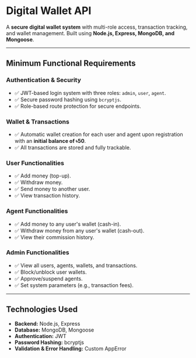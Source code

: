 # Digital Wallet API

A **secure digital wallet system** with multi-role access, transaction tracking, and wallet management. Built using **Node.js, Express, MongoDB, and Mongoose**.

---

## **Minimum Functional Requirements**

### **Authentication & Security**
- ✅ JWT-based login system with three roles: `admin`, `user`, `agent`.  
- ✅ Secure password hashing using `bcryptjs`.  
- ✅ Role-based route protection for secure endpoints.  

### **Wallet & Transactions**
- ✅ Automatic wallet creation for each user and agent upon registration with an **initial balance of ৳50**.  
- ✅ All transactions are stored and fully trackable.  

### **User Functionalities**
- ✅ Add money (top-up).  
- ✅ Withdraw money.  
- ✅ Send money to another user.  
- ✅ View transaction history.  

### **Agent Functionalities**
- ✅ Add money to any user's wallet (cash-in).  
- ✅ Withdraw money from any user's wallet (cash-out).  
- ✅ View their commission history.  

### **Admin Functionalities**
- ✅ View all users, agents, wallets, and transactions.  
- ✅ Block/unblock user wallets.  
- ✅ Approve/suspend agents.  
- ✅ Set system parameters (e.g., transaction fees).  

---

## **Technologies Used**
- **Backend:** Node.js, Express  
- **Database:** MongoDB, Mongoose  
- **Authentication:** JWT  
- **Password Hashing:** bcryptjs  
- **Validation & Error Handling:** Custom AppError  




